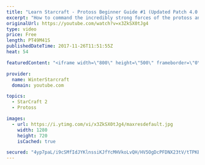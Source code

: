 ```yaml
---
title: "Learn Starcraft - Protoss Beginner Guide #1 (Updated Patch 4.0 FREE TO PLAY)"
excerpt: "How to command the incredibly strong forces of the protoss and cover weaknesses against the other inferior races. Updated for patch 4.0! This guide is not intended for COMPLETELY new players, but those who have played several games/campaign missions and grasp the very basics."
originalUrl: https://youtube.com/watch?v=x3ZkSX0tJg4
type: video
price: Free
length: PT49M41S
publishedDateTime: 2017-11-26T11:51:55Z
heat: 54

featuredContent: "<iframe width=\"800\" height=\"500\" frameborder=\"0\" src=\"https://www.youtube.com/embed/x3ZkSX0tJg4\" allow=\"accelerometer; autoplay; encrypted-media; gyroscope; picture-in-picture\" allowfullscreen></iframe>"

provider:
  name: WinterStarcraft
  domain: youtube.com

topics:
  - StarCraft 2
  - Protoss

images:
  - url: https://i.ytimg.com/vi/x3ZkSX0tJg4/maxresdefault.jpg
    width: 1280
    height: 720
    isCached: true

secured: "4yp7paL/i9cSMfIdJYKlnssiKJfYcMHVkoLvQH/HV5OgDcPFDNX23tV/tTPKBENz6Sq69C5ciV6Xt6z4COsifq4v5LQbMfH/S76J2Sxx2mfDCvmzIOPxhnnF6qmDLjPrXbv58UkDvDGFb+4mM7OWlv6bf/O5LIh8huqrrJ1S6db7N9Nr0k0aTknoREZhTEWOk1hJfmwmomjcKnv20cZw+knrPuxab7VyzWcMoqcWyNhori4Uia09O5comR6ditQMSkcDwIY0qy6I+HRKXLR/8CzlmPXPBTxz1Q3WdAI04KV1vvBLjaawLVa6NvaN68N5eLwoDc+5gtiPY78xAhMC6fYzBuaoccZWoaTq4wg7OWiv6sIMWhAU93CfzhQ7RFk2HpGXCXsnJ4EtgSJKubCUiDuqK9JyG7OZAh8YrrR77QmrHyv9sUj6SBMZNCcG2dz/;dlsno388oS2TFHsKbrBv0A=="
---
```


